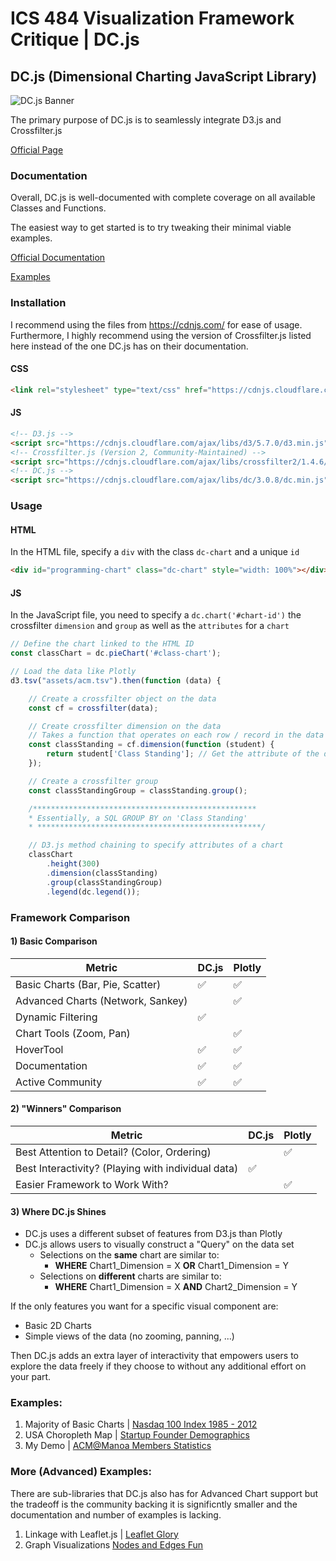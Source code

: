 # ICS 484 Visualization Framework Critique | DC.js

## DC.js (Dimensional Charting JavaScript Library)

![DC.js Banner](https://dc-js.github.io/dc.js/dc.logo.png)

The primary purpose of DC.js is to seamlessly integrate D3.js and Crossfilter.js

[Official Page](https://dc-js.github.io/dc.js/)

### Documentation 

Overall, DC.js is well-documented with complete coverage on all available Classes and Functions.

The easiest way to get started is to try tweaking their minimal viable examples.

[Official Documentation](http://dc-js.github.io/dc.js/docs/html/)

[Examples](http://dc-js.github.io/dc.js/examples/)

### Installation

I recommend using the files from https://cdnjs.com/ for ease of usage. Furthermore, I highly recommend using the version of Crossfilter.js listed here instead of the one DC.js has on their documentation.

#### CSS
```html
<link rel="stylesheet" type="text/css" href="https://cdnjs.cloudflare.com/ajax/libs/dc/3.0.8/dc.min.css" />
```

#### JS
```html
<!-- D3.js -->
<script src="https://cdnjs.cloudflare.com/ajax/libs/d3/5.7.0/d3.min.js"></script>
<!-- Crossfilter.js (Version 2, Community-Maintained) -->
<script src="https://cdnjs.cloudflare.com/ajax/libs/crossfilter2/1.4.6/crossfilter.min.js"></script>
<!-- DC.js -->
<script src="https://cdnjs.cloudflare.com/ajax/libs/dc/3.0.8/dc.min.js"></script>

```

### Usage


#### HTML 
In the HTML file, specify a `div` with the class `dc-chart` and a unique `id` 
```html
<div id="programming-chart" class="dc-chart" style="width: 100%"></div>
```

#### JS
In the JavaScript file, you need to specify a `dc.chart('#chart-id')` the crossfilter `dimension` and `group` as well as the `attributes` for a `chart`
```javascript
// Define the chart linked to the HTML ID
const classChart = dc.pieChart('#class-chart');

// Load the data like Plotly
d3.tsv("assets/acm.tsv").then(function (data) {

    // Create a crossfilter object on the data
    const cf = crossfilter(data);

    // Create crossfilter dimension on the data
    // Takes a function that operates on each row / record in the data
    const classStanding = cf.dimension(function (student) {
        return student['Class Standing']; // Get the attribute of the data
    });

    // Create a crossfilter group
    const classStandingGroup = classStanding.group();

    /**************************************************
    * Essentially, a SQL GROUP BY on 'Class Standing'
    * **************************************************/

    // D3.js method chaining to specify attributes of a chart
    classChart
        .height(300)
        .dimension(classStanding)
        .group(classStandingGroup)
        .legend(dc.legend());
```

### Framework Comparison

#### 1) Basic Comparison
Metric | DC.js | Plotly 
------------ | ------------- | ------------- 
Basic Charts (Bar, Pie, Scatter) | :white_check_mark: | :white_check_mark: 
Advanced Charts (Network, Sankey) |  | :white_check_mark: 
Dynamic Filtering | :white_check_mark: | 
Chart Tools (Zoom, Pan) | | :white_check_mark: 
HoverTool | :white_check_mark: | :white_check_mark:
Documentation | :white_check_mark: | :white_check_mark:
Active Community | :white_check_mark: | :white_check_mark:

#### 2) "Winners" Comparison
Metric | DC.js | Plotly 
------------ | ------------- | ------------- 
Best Attention to Detail? (Color, Ordering) | | :white_check_mark: 
Best Interactivity? (Playing with individual data) | :white_check_mark: | 
Easier Framework to Work With? | | :white_check_mark:

#### 3) Where DC.js Shines

- DC.js uses a different subset of features from D3.js than Plotly 
- DC.js allows users to visually construct a "Query" on the data set
    - Selections on the **same** chart are similar to:
        - **WHERE** Chart1_Dimension = X **OR** Chart1_Dimension = Y
    - Selections on **different** charts are similar to:
        - **WHERE** Chart1_Dimension = X **AND** Chart2_Dimension = Y

If the only features you want for a specific visual component are:
- Basic 2D Charts
- Simple views of the data (no zooming, panning, ...)

Then DC.js adds an extra layer of interactivity that empowers users to explore the data freely if they choose to without any additional effort on your part.


### Examples:

1. Majority of Basic Charts | [Nasdaq 100 Index 1985 - 2012](https://dc-js.github.io/dc.js/)
2. USA Choropleth Map  | [Startup Founder Demographics](http://dataviz.pitchbook.com/founders/)
3. My Demo | [ACM@Manoa Members Statistics](https://seanytak.github.io/dcjs-presentation/)

### More (Advanced) Examples:

There are sub-libraries that DC.js also has for Advanced Chart support but the tradeoff is the community backing it is significntly smaller and the documentation and number of examples is lacking.

1. Linkage with Leaflet.js | [Leaflet Glory](http://dc-js.github.io/dc.leaflet.js/)
2. Graph Visualizations [Nodes and Edges Fun](http://cechics.uc.edu:8080/dc/web/examples/yey.html)






